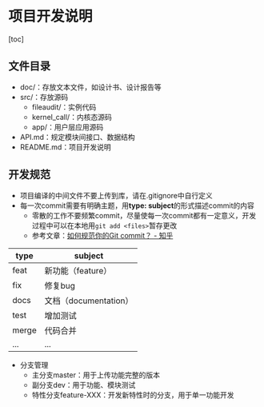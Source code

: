 # 项目开发说明

[toc]

## 文件目录

- doc/：存放文本文件，如设计书、设计报告等
- src/：存放源码
  - fileaudit/：实例代码
  - kernel_call/：内核态源码
  - app/：用户层应用源码
- API.md：规定模块间接口、数据结构
- README.md：项目开发说明

## 开发规范

- 项目编译的中间文件不要上传到库，请在.gitignore中自行定义
- 每一次commit需要有明确主题，用**type: subject**的形式描述commit的内容
  - 零散的工作不要频繁commit，尽量使每一次commit都有一定意义，开发过程中可以在本地用`git add <files>`暂存更改
  - 参考文章：[如何规范你的Git commit？ - 知乎](https://zhuanlan.zhihu.com/p/182553920)

| type  | subject               |
| ----- | --------------------- |
| feat  | 新功能（feature）     |
| fix   | 修复bug               |
| docs  | 文档（documentation） |
| test  | 增加测试              |
| merge | 代码合并              |
| ...   | ...                   |

- 分支管理
  - 主分支master：用于上传功能完整的版本
  - 副分支dev：用于功能、模块测试
  - 特性分支feature-XXX：开发新特性时的分支，用于单一功能开发